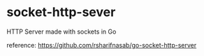 # socket-http-sever
HTTP Server made with sockets in Go


reference: https://github.com/rsharifnasab/go-socket-http-server
